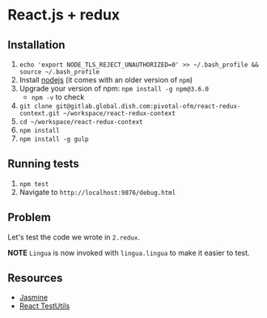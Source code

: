 # React.js + redux

## Installation

1. `echo 'export NODE_TLS_REJECT_UNAUTHORIZED=0' >> ~/.bash_profile && source ~/.bash_profile`
1. Install [nodejs](https://nodejs.org/en/) (it comes with an older version of `npm`)
1. Upgrade your version of npm: `npm install -g npm@3.6.0`
    - `npm -v` to check
1. `git clone git@gitlab.global.dish.com:pivotal-ofm/react-redux-context.git ~/workspace/react-redux-context`
1. `cd ~/workspace/react-redux-context`
1. `npm install`
1. `npm install -g gulp`

## Running tests

1. `npm test`
1. Navigate to `http://localhost:9876/debug.html`

## Problem

Let's test the code we wrote in `2.redux`.

**NOTE** `Lingua` is now invoked with `lingua.lingua` to make it easier
to test.

## Resources

- [Jasmine](http://jasmine.github.io/2.4/introduction.html)
- [React TestUtils](https://facebook.github.io/react/docs/test-utils.html)